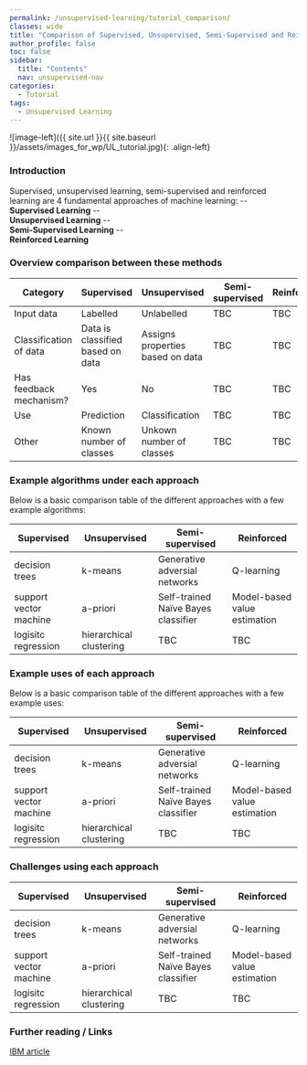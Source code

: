 ```yaml
---
permalink: /unsupervised-learning/tutorial_comparison/
classes: wide
title: "Comparison of Supervised, Unsupervised, Semi-Supervised and Reinforced "
author_profile: false
toc: false
sidebar:
  title: "Contents"
  nav: unsupervised-nav
categories:
  - Tutorial
tags:
  - Unsupervised Learning
---
```



![image-left]({{ site.url }}{{ site.baseurl }}/assets/images_for_wp/UL_tutorial.jpg){: .align-left}


<h3>Introduction</h3>
Supervised, unsupervised learning, semi-supervised and reinforced learning are 4 fundamental approaches of machine learning:
--  <br /> <b>Supervised Learning</b> 
--  <br /><b>Unsupervised Learning</b>
--  <br /><b>Semi-Supervised Learning</b>
--  <br /><b>Reinforced Learning</b>



<h3>Overview comparison between these methods</h3>

| Category                         | Supervised                       | Unsupervised                     | Semi-supervised                  | Reinforced                     |
| -------------------------------- | -------------------------------- | -------------------------------- | -------------------------------- | -------------------------------- |
| Input data                       | Labelled                         | Unlabelled                       | TBC                       |TBC                       |
| Classification of data           | Data is classified based on data | Assigns properties based on data |TBC                       |TBC                       |
| Has feedback mechanism?          | Yes                              | No                               |TBC                       |TBC                       |
| Use                              | Prediction                       | Classification                   |TBC                       |TBC                       |
| Other                            | Known number of classes          | Unkown number of classes         |TBC                       |TBC                       |


<h3>Example algorithms under each approach</h3>
Below is a basic comparison table of the different approaches with a few example algorithms:

| Supervised                     | Unsupervised            | Semi-supervised                      | Reinforced                    |
| ------------------------------ | ----------------------- | ------------------------------------ | ----------------------------- |
| decision trees                 | k-means                 |  Generative adversial networks       |  Q-learning                   |
| support vector machine         | a-priori                |  Self-trained Naïve Bayes classifier |  Model-based value estimation |
| logisitc regression            | hierarchical clustering |  TBC                                 |  TBC                          |

<h3>Example uses of each approach</h3>
Below is a basic comparison table of the different approaches with a few example uses:

| Supervised                     | Unsupervised            | Semi-supervised                      | Reinforced                    |
| ------------------------------ | ----------------------- | ------------------------------------ | ----------------------------- |
| decision trees                 | k-means                 |  Generative adversial networks       |  Q-learning                   |
| support vector machine         | a-priori                |  Self-trained Naïve Bayes classifier |  Model-based value estimation |
| logisitc regression            | hierarchical clustering |  TBC                                 |  TBC                          |

<h3>Challenges using each approach</h3>

| Supervised                     | Unsupervised            | Semi-supervised                      | Reinforced                    |
| ------------------------------ | ----------------------- | ------------------------------------ | ----------------------------- |
| decision trees                 | k-means                 |  Generative adversial networks       |  Q-learning                   |
| support vector machine         | a-priori                |  Self-trained Naïve Bayes classifier |  Model-based value estimation |
| logisitc regression            | hierarchical clustering |  TBC                                 |  TBC                          |

<h3>Further reading / Links</h3>


[IBM article](https://www.ibm.com/cloud/blog/supervised-vs-unsupervised-learning)
